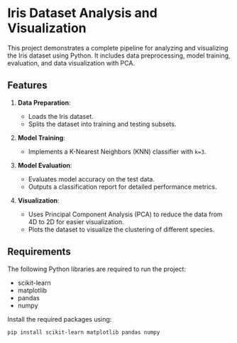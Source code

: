 # Iris Dataset Analysis and Visualization

This project demonstrates a complete pipeline for analyzing and visualizing the Iris dataset using Python. It includes data preprocessing, model training, evaluation, and data visualization with PCA.

## Features

1. **Data Preparation**: 
   - Loads the Iris dataset.
   - Splits the dataset into training and testing subsets.

2. **Model Training**:
   - Implements a K-Nearest Neighbors (KNN) classifier with `k=3`.

3. **Model Evaluation**:
   - Evaluates model accuracy on the test data.
   - Outputs a classification report for detailed performance metrics.

4. **Visualization**:
   - Uses Principal Component Analysis (PCA) to reduce the data from 4D to 2D for easier visualization.
   - Plots the dataset to visualize the clustering of different species.

## Requirements

The following Python libraries are required to run the project:

- scikit-learn
- matplotlib
- pandas
- numpy

Install the required packages using:
```bash
pip install scikit-learn matplotlib pandas numpy
